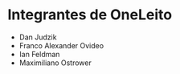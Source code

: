# Integrantes de OneLeito
* Dan Judzik
* Franco Alexander Ovideo
* Ian Feldman
* Maximiliano Ostrower